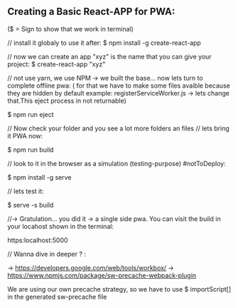 ## Creating a Basic React-APP for PWA:
($ = Sign to  show that we work in terminal)


// install it globaly to use it after:
$ npm install -g create-react-app

// now we can create an app "xyz" is the name that you can give your project:
$ create-react-app "xyz"

// not use yarn, we use NPM -> we built the base... now lets turn to complete offline pwa:
( for that we have to make some files avaible because they are hidden by default example: registerServiceWorker.js -> lets change that.This eject process in  not returnable)

$ npm  run eject

// Now check your folder and you see a lot more folders an files
// lets bring it PWA now:

$ npm  run build

// look to it in the browser as a  simulation (testing-purpose) #notToDeploy:

$ npm install -g serve

//  lets test it:

$  serve -s build 

//-> Gratulation... you did it -> a single side pwa. You can visit the build in your locahost shown in the terminal:


https:localhost:5000


// Wanna dive in deeper  ? :

-> https://developers.google.com/web/tools/workbox/
-> https://www.npmjs.com/package/sw-precache-webpack-plugin

We are using our own precache strategy, so we have to use $ importScript[]  in the generated sw-precache file 









